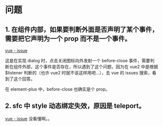 # 问题
## 1. 在组件内部，如果要判断外面是否声明了某个事件，需要把它声明为一个 prop 而不是一个事件。
[vue - issue](https://github.com/vuejs/core/issues/4713)

这是在实现 dialog 时，点击关闭图标向外发射一个 before-close 事件，需要判断在组件外部，这个事件是否存在，所以遇到了这个问题，因为在 vue2 中是根据 $listener 判断的（也许 vue2 时就不该这样用吧...），去 vue 的 issues 搜索，看到了这个回答。

在 element-plus 中，before-close 也确实是个 prop。

## 2. sfc 中 style 动态绑定失效，原因是 teleport。
  [vue - issue](https://github.com/vuejs/core/issues/4914)
  没看懂啊。。
